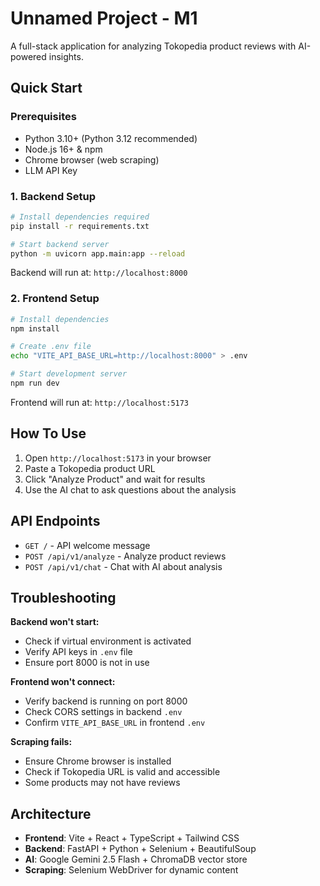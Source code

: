 # Unnamed Project - M1

A full-stack application for analyzing Tokopedia product reviews with AI-powered insights.

## Quick Start

### Prerequisites

- Python 3.10+ (Python 3.12 recommended)
- Node.js 16+ & npm
- Chrome browser (web scraping)
- LLM API Key

### 1. Backend Setup

```bash
# Install dependencies required
pip install -r requirements.txt

# Start backend server
python -m uvicorn app.main:app --reload
```

Backend will run at: `http://localhost:8000`

### 2. Frontend Setup

```bash
# Install dependencies
npm install

# Create .env file
echo "VITE_API_BASE_URL=http://localhost:8000" > .env

# Start development server
npm run dev
```

Frontend will run at: `http://localhost:5173`

## How To Use

1. Open `http://localhost:5173` in your browser
2. Paste a Tokopedia product URL
3. Click "Analyze Product" and wait for results
4. Use the AI chat to ask questions about the analysis

## API Endpoints

- `GET /` - API welcome message
- `POST /api/v1/analyze` - Analyze product reviews
- `POST /api/v1/chat` - Chat with AI about analysis


## Troubleshooting

**Backend won't start:**

- Check if virtual environment is activated
- Verify API keys in `.env` file
- Ensure port 8000 is not in use

**Frontend won't connect:**

- Verify backend is running on port 8000
- Check CORS settings in backend `.env`
- Confirm `VITE_API_BASE_URL` in frontend `.env`

**Scraping fails:**

- Ensure Chrome browser is installed
- Check if Tokopedia URL is valid and accessible
- Some products may not have reviews

## Architecture

- **Frontend**: Vite + React + TypeScript + Tailwind CSS
- **Backend**: FastAPI + Python + Selenium + BeautifulSoup
- **AI**: Google Gemini 2.5 Flash + ChromaDB vector store
- **Scraping**: Selenium WebDriver for dynamic content
